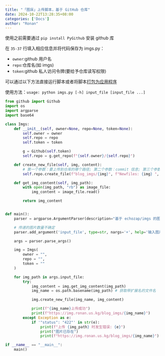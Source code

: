 ```yaml
---
title: "「图床」上传脚本，基于 GitHub 仓库"
date: 2024-10-22T13:28:35+08:00
categories: ['Docs']
author: "Ronan"
---
```

使用之前需要通过 `pip install PyGithub` 安装 github 库

在 `35-37` 行填入相应信息并将代码保存为 imgs.py：
- `owner`:github 用户名
- `repo`:仓库名(如 imgs)
- `token`:github 私人访问令牌(要给予仓库读写权限)

可以通过以下方法直接运行脚本或者将脚本[打包为应用程序](https://blog.ronan.us.kg/2024/09/02/python-%E6%89%93%E5%8C%85%E7%A8%8B%E5%BA%8F/)

使用方法：`usage: python imgs.py [-h] input_file [input_file ...]`

```python
from github import Github
import os
import argparse
import base64

class Imgs:
    def __init__(self, owner=None, repo=None, token=None):
        self.owner = owner
        self.repo = repo
        self.token = token

        g = Github(self.token)
        self.repo = g.get_repo(f"{self.owner}/{self.repo}")

    def create_new_file(self, img, content):
        # 第一个参数：要上传到仓库的哪个路径; 第二个参数：commit 信息; 第三个参数：上传文档正文; 第四个参数：上传的分支
        self.repo.create_file(f"blog_imgs/{img}", f"Newfiles: {img} ", content, branch="main")

    def get_img_content(self, img_path):
        with open(img_path, "rb") as image_file:
            img_content = image_file.read()

        return img_content


def main():
    parser = argparse.ArgumentParser(description="基于 echozap/imgs 的图床上传")

    # 传递的图片数量不确定
    parser.add_argument('input_file', type=str, nargs='+', help='输入图片的路径')

    args = parser.parse_args()

    img = Imgs(
        owner = "",
        repo = "",
        token = ""
    )

    for img_path in args.input_file:
        try:
            img_content = img.get_img_content(img_path)
            img_name = os.path.basename(img_path) # 获取带扩展名的文件名

            img.create_new_file(img_name, img_content)

            print(f"{img_name}上传成功")
            print(f"https://img.ronan.us.kg/blog_imgs/{img_name}")
        except Exception as e:
            if '"status": "422"' in str(e):
                print(f"上传 {img_path} 时发生错误: {e}")
                print("图片已存在")
                print(f"https://img.ronan.us.kg/blog_imgs/{img_name}")

if __name__ == "__main__":
    main()
```
